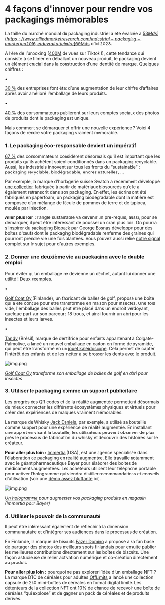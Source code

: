 # 4 façons d'innover pour rendre vos packagings mémorables

La taille du marché mondial du packaging industriel a été évaluée à [$53Mds](https://www.alliedmarketresearch.com/industrial-packaging-market) en 2016, et devrait atteindre [$69Mds](https://www.alliedmarketresearch.com/industrial-packaging-market) d’ici 2023.

A l’ère de l’unboxing ([400M](https://www.tiktok.com/discover/Unboxing-video?lang=en) de vues sur Tiktok !), cette tendance qui consiste à se filmer en déballant un nouveau produit, le packaging devient un élément crucial dans la construction d’une identité de marque. Quelques chiffres :

•

[30 %](https://packagingoftheworld.com/2017/07/the-power-of-packaging-you-probably-did.html) des entreprises font état d’une augmentation de leur chiffre d’affaires après avoir amélioré l’emballage de leurs produits.

•

[40 %](https://dotcomdist.com/2021-dotcom-distribution-ecommerce-consumer-study/) des consommateurs publieront sur leurs comptes sociaux des photos de produits dont le packaging est unique.

Mais comment se démarquer et offrir une nouvelle expérience ? Voici 4 façons de rendre votre packaging vraiment mémorable.

### **1. Le packaging éco-responsable devient un impératif**

[67 %](https://www.triviumpackaging.com/media/zvthtp1t/2021buyinggreenreport.pdf) des consommateurs considèrent désormais qu'il est important que les produits qu'ils achètent soient conditionnés dans un packaging recyclable. Aussi, les industriels innovent sur tous les fronts du “sustainable” : packaging recyclable, biodégradable, encres naturelles, …

Par exemple, la marque d’horlogerie suisse Swatch a récemment développé [une collection](https://www.ft.com/content/9c7b7636-e057-445f-81bc-63b9ca27501e) fabriquée à partir de matériaux biosourcés qu’elle a également retranscrit dans son packaging. En effet, les écrins ont été fabriqués en paperfoam, un packaging biodégradable dont la matière est composée d’un mélange de fécule de pommes de terre et de tapioca, moulée par injection.

**Aller plus loin** : l’angle sustainable va devenir un pré-requis, aussi, pour se démarquer, il peut être intéressant de pousser un cran plus loin. On pourra s’inspirer du [packaging](https://georgebosnas.com/portfolio/biodegrapak/) Biopack par George Bosnas développé pour des boîtes d'œufs dont le packaging biodégradable renferme des graines qui pourront prendre vie une fois plantées. Vous pouvez aussi relire [notre signal](https://www.themagma.co/signaux-faibles/ecommerce-rejet-du-plastique-packaging-reutilisables-et-durables/) complet sur le sujet pour d'autres exemples.

### **2. Donner une deuxième vie au packaging avec le double emploi**

Pour éviter qu’un emballage ne devienne un déchet, autant lui donner une utilité ! Deux exemples.

•

[Golf Coat Oy](https://www.golfcoat.fi/passion4golf/) (Finlande), un fabricant de balles de golf, propose une boîte qui a été conçue pour être transformée en maison pour insectes. Une fois vide, l'emballage des balles peut être placé dans un endroit verdoyant, quelque part sur son parcours 18 trous, et ainsi fournir un abri pour les insectes et leurs larves.

•

[Tandy](https://www.colgate.com.br/products/toothbrush/colgate-tandy) (Brésil), marque de dentifrice pour enfants appartenant à Colgate-Palmolive, a lancé un nouvel emballage en carton en forme de pyramide, qui peut être transformé en un [jouet kaléidoscope](https://www.linkedin.com/posts/colgate-palmolive_bem-vindo-de-volta-tandy-azul-brazils-activity-6887377704748945409-z81n?utm_source=linkedin_share&utm_medium=member_desktop_web). Cela permet de capter l'intérêt des enfants et de les inciter à se brosser les dents avec le produit.

![img.png](https://mcusercontent.com/bf57291e7873c25f0d0dd44df/images/b7b54112-efc3-05de-b389-56fefaff4e0d.png)

_[Golf Coat Oy](https://www.golfcoat.fi/passion4golf/) transforme_ _son emballage de balles de golf en abri pour insectes_

### **3.** Utiliser le packaging comme un support publicitaire

Les progrès des QR codes et de la réalité augmentée permettent désormais de mieux connecter les différents écosystèmes physiques et virtuels pour créer des expériences de marques vraiment mémorables.

La marque de Whisky [Jack Daniels](https://www.marketingdive.com/news/jack-daniels-turns-bottles-into-pop-up-books-with-ar-app/552795/), par exemple, a utilisé sa bouteille comme support pour une expérience de réalité augmentée. En installant une app et en visant la bouteille, les utilisateurs peuvent observer de plus près le processus de fabrication du whisky et découvrir des histoires sur le créateur.

**Pour aller plus loin :** [Immertia](https://immertia.io/holograms-drive-immersive-shopping/) (USA), est une agence spécialisée dans l’élaboration de packaging en réalité augmentée. Elle travaille notamment avec le géant pharmaceutique Bayer pour élaborer des boites de médicaments augmentées. Les acheteurs utilisent leur téléphone portable pour activer l'hologramme qui viendra distiller recommandations et conseils d’utilisation (voir une [démo assez bluffante](https://immertia.io/bayer/) ici).

![img.png](https://mcusercontent.com/bf57291e7873c25f0d0dd44df/images/a714ffab-5d03-de7e-9d41-4cb95e064b24.png)

_[Un hologramme](https://immertia.io/bayer/) pour augmenter vos packaging produits en magasin (Immertia pour Bayer)_

### **4.** Utiliser le pouvoir de la communauté

Il peut être intéressant également de réfléchir à la dimension communautaire et d'intégrer ses audiences dans le processus de création.

En Finlande, la marque de biscuits [Fazer Domino](https://www.packagemedia.com/en/cases/) a proposé à sa fan base de partager des photos des meilleurs spots finlandais pour ensuite publier les meilleures contributions directement sur les boîtes de biscuits. Une façon astucieuse de relier activation numérique et co-création directement au produit.

**Pour aller plus loin :** pourquoi ne pas explorer l’idée d’un emballage NFT ? La marque DTC de céréales pour adultes [OffLimits](https://opensea.io/assets/matic/0xc8eb3e274f6f65aa7d2353b1407c29ef2c7537d2/2) a lancé une collection capsule de 250 mini-boîtes de céréales en format digital limité. Les détenteurs de la collection NFT ont 10% de chance de recevoir une boîte de céréales “qui explose” et de gagner un pack de céréales et de produits dérivés.
